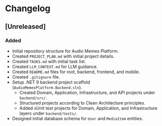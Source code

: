 # Changelog

## [Unreleased]

### Added
- Initial repository structure for Audio Memes Platform.
- Created `PROJECT_PLAN.md` with initial project details.
- Created `TASKS.md` with initial task list.
- Created `LLM_CONTEXT.md` for LLM guidance.
- Created `README.md` files for root, backend, frontend, and mobile.
- Created `.gitignore` file.
- Setup .NET 9 backend project scaffold (`AudioMemesPlatform.Backend.sln`).
  - Created Domain, Application, Infrastructure, and API projects under `backend/src/`.
  - Structured projects according to Clean Architecture principles.
  - Added xUnit test projects for Domain, Application, and Infrastructure layers under `backend/tests/`.
- Designed initial database schema for `User` and `MediaItem` entities.
